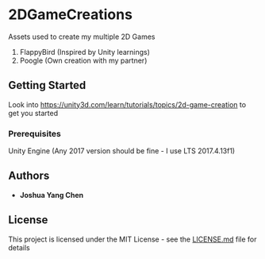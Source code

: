 # 2DGameCreations
Assets used to create my multiple 2D Games
1. FlappyBird (Inspired by Unity learnings)
2. Poogle (Own creation with my partner)
## Getting Started
Look into https://unity3d.com/learn/tutorials/topics/2d-game-creation to get you started
### Prerequisites
Unity Engine (Any 2017 version should be fine - I use LTS 2017.4.13f1)
## Authors
* **Joshua Yang Chen**
## License
This project is licensed under the MIT License - see the [LICENSE.md](LICENSE.md) file for details